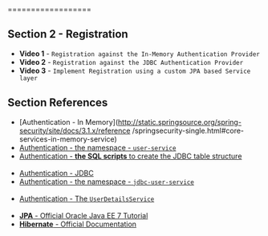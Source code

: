 ==================

## Section 2 - Registration

- **Video 1** - `Registration against the In-Memory Authentication Provider`
- **Video 2** - `Registration against the JDBC Authentication Provider`
- **Video 3** - `Implement Registration using a custom JPA based Service layer`


## Section References
- [Authentication - In Memory](http://static.springsource.org/spring-security/site/docs/3.1.x/reference
/springsecurity-single.html#core-services-in-memory-service)
- [Authentication - the namespace - `user-service`](http://static.springsource.org/spring-security/site/docs/3.1.x/reference/springsecurity-single.html#nsa-user-service)
- [Authentication - **the SQL scripts** to create the JDBC table structure](http://static.springsource.org/spring-security/site/docs/3.1.x/reference/springsecurity-single.html#appendix-schema)
<br/><br/>
- [Authentication - JDBC](http://static.springsource.org/spring-security/site/docs/3.1.x/reference/springsecurity-single.html#core-services-in-memory-service)
- [Authentication - the namespace - `jdbc-user-service`](http://static.springsource.org/spring-security/site/docs/3.1.x/reference/springsecurity-single.html#nsa-jdbc-user-service)
<br/><br/>
- [Authentication - The `UserDetailsService`](http://static.springsource.org/spring-security/site/docs/3.1.x/reference/springsecurity-single.html#tech-userdetailsservice)
<br/><br/>
- [**JPA** - Official Oracle Java EE 7 Tutorial](http://docs.oracle.com/javaee/7/tutorial/doc/partpersist.htm#BNBPY)
- [**Hibernate** - Official Documentation](http://www.hibernate.org/docs)

